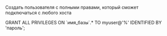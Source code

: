 Создать пользователя с полными правами, который сможет подключаться с любого хоста 

GRANT ALL PRIVILEGES ON \`имя\_базы\`.\* TO myuser@'%' IDENTIFIED BY 'пароль';

